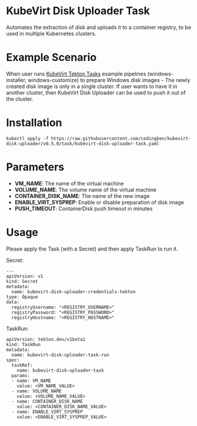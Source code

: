# KubeVirt Disk Uploader Task

Automates the extraction of disk and uploads it to a container registry, to be used in multiple Kubernetes clusters.

# Example Scenario

When user runs [KubeVirt Tekton Tasks](https://github.com/kubevirt/kubevirt-tekton-tasks) example pipelines (windows-installer, windows-customize) to prepare Windows disk images - The newly created disk image is only in a single cluster. If user wants to have it in another cluster, then KubeVirt Disk Uploader can be used to push it out of the cluster.

# Installation

```
kubectl apply -f https://raw.githubusercontent.com/codingben/kubevirt-disk-uploader/v0.5.0/task/kubevirt-disk-uploader-task.yaml
```

# Parameters

- **VM_NAME**: The name of the virtual machine
- **VOLUME_NAME**: The volume name of the virtual machine
- **CONTAINER_DISK_NAME**: The name of the new image
- **ENABLE_VIRT_SYSPREP**: Enable or disable preparation of disk image
- **PUSH_TIMEOUT**: ContainerDisk push timeout in minutes

# Usage

Please apply the Task (with a Secret) and then apply TaskRun to run it.

Secret:

```
---
apiVersion: v1
kind: Secret
metadata:
  name: kubevirt-disk-uploader-credentials-tekton
type: Opaque
data:
  registryUsername: "<REGISTRY_USERNAME>"
  registryPassword: "<REGISTRY_PASSWORD>"
  registryHostname: "<REGISTRY_HOSTNAME>"
```

TaskRun:

```
apiVersion: tekton.dev/v1beta1
kind: TaskRun
metadata:
  name: kubevirt-disk-uploader-task-run
spec:
  taskRef:
    name: kubevirt-disk-uploader-task
  params:
  - name: VM_NAME
    value: <VM_NAME_VALUE>
  - name: VOLUME_NAME
    value: <VOLUME_NAME_VALUE>
  - name: CONTAINER_DISK_NAME
    value: <CONTAINER_DISK_NAME_VALUE>
  - name: ENABLE_VIRT_SYSPREP
    value: <ENABLE_VIRT_SYSPREP_VALUE>
```
